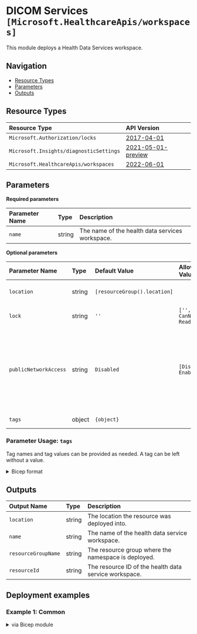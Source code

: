 # DICOM Services `[Microsoft.HealthcareApis/workspaces]`

This module deploys a Health Data Services workspace.

## Navigation

- [Resource Types](#Resource-Types)
- [Parameters](#Parameters)
- [Outputs](#Outputs)

## Resource Types

| Resource Type | API Version |
| :-- | :-- |
| `Microsoft.Authorization/locks` | [2017-04-01](https://docs.microsoft.com/en-us/azure/templates/Microsoft.Authorization/2017-04-01/locks) |
| `Microsoft.Insights/diagnosticSettings` | [2021-05-01-preview](https://docs.microsoft.com/en-us/azure/templates/Microsoft.Insights/2021-05-01-preview/diagnosticSettings) |
| `Microsoft.HealthcareApis/workspaces` | [2022-06-01](https://learn.microsoft.com/en-us/azure/templates/microsoft.healthcareapis/workspaces) |

## Parameters

**Required parameters**

| Parameter Name | Type | Description |
| :-- | :-- | :-- |
| `name` | string | The name of the health data services workspace. |

**Optional parameters**

| Parameter Name | Type | Default Value | Allowed Values | Description |
| :-- | :-- | :-- | :-- | :-- |
| `location` | string | `[resourceGroup().location]` |  | Location for all resources. |
| `lock` | string | `''` | `['', CanNotDelete, ReadOnly]` | Specify the type of lock. |
| `publicNetworkAccess` | string | `Disabled` | `[Disabled, Enabled]` | Control permission for data plane traffic coming from public networks while private endpoint is enabled. |
| `tags` | object | `{object}` |  | Tags of the resource. |

### Parameter Usage: `tags`

Tag names and tag values can be provided as needed. A tag can be left without a value.

<details>

<summary>Bicep format</summary>

```bicep
tags: {
    Environment: 'Non-Prod'
    Contact: 'test.user@testcompany.com'
    PurchaseOrder: '1234'
    CostCenter: '7890'
    ServiceName: 'DeploymentValidation'
    Role: 'DeploymentValidation'
}
```

</details>

## Outputs

| Output Name | Type | Description |
| :-- | :-- | :-- |
| `location` | string | The location the resource was deployed into. |
| `name` | string | The name of the health data service workspace. |
| `resourceGroupName` | string | The resource group where the namespace is deployed. |
| `resourceId` | string | The resource ID of the health data service workspace. |

## Deployment examples

<h3>Example 1: Common</h3>

<details>

<summary>via Bicep module</summary>

```bicep
module dicom './Microsoft.HealthDataServices/deploy.bicep' = {
    name: '${uniqueString(deployment().name)}-test-hds'
    params: {
        // Required parameters
        name: '<<namePrefix>>hds001'        
        // Non-required parameters        
        lock: 'CanNotDelete'        
        publicNetworkAccess: 'Enabled'
    }
}
```

</details>